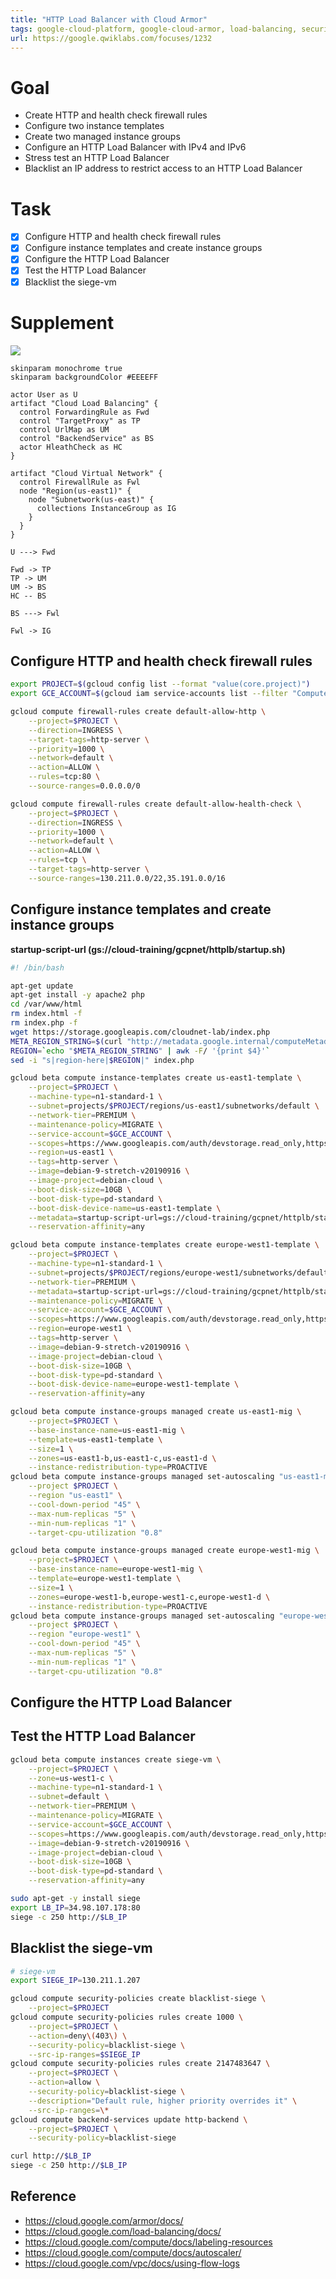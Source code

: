 ```yaml
---
title: "HTTP Load Balancer with Cloud Armor"
tags: google-cloud-platform, google-cloud-armor, load-balancing, security-engineering
url: https://google.qwiklabs.com/focuses/1232
---
```


# Goal
- Create HTTP and health check firewall rules
- Configure two instance templates
- Create two managed instance groups
- Configure an HTTP Load Balancer with IPv4 and IPv6
- Stress test an HTTP Load Balancer
- Blacklist an IP address to restrict access to an HTTP Load Balancer

# Task
- [x] Configure HTTP and health check firewall rules
- [x] Configure instance templates and create instance groups
- [x] Configure the HTTP Load Balancer
- [x] Test the HTTP Load Balancer
- [x] Blacklist the siege-vm

# Supplement
![](http_load_balancer_with_cloud_armor.png)

```uml
skinparam monochrome true
skinparam backgroundColor #EEEEFF

actor User as U
artifact "Cloud Load Balancing" {
  control ForwardingRule as Fwd
  control "TargetProxy" as TP
  control UrlMap as UM
  control "BackendService" as BS
  actor HleathCheck as HC
}

artifact "Cloud Virtual Network" {
  control FirewallRule as Fwl
  node "Region(us-east1)" {
    node "Subnetwork(us-east)" {
      collections InstanceGroup as IG
    }
  }
}

U ---> Fwd

Fwd -> TP
TP -> UM
UM -> BS
HC -- BS

BS ---> Fwl

Fwl -> IG
```

## Configure HTTP and health check firewall rules
```sh
export PROJECT=$(gcloud config list --format "value(core.project)")
export GCE_ACCOUNT=$(gcloud iam service-accounts list --filter "Compute Engine default service account"  --format "value(EMAIL)")

gcloud compute firewall-rules create default-allow-http \
    --project=$PROJECT \
    --direction=INGRESS \
    --target-tags=http-server \
    --priority=1000 \
    --network=default \
    --action=ALLOW \
    --rules=tcp:80 \
    --source-ranges=0.0.0.0/0

gcloud compute firewall-rules create default-allow-health-check \
    --project=$PROJECT \
    --direction=INGRESS \
    --priority=1000 \
    --network=default \
    --action=ALLOW \
    --rules=tcp \
    --target-tags=http-server \
    --source-ranges=130.211.0.0/22,35.191.0.0/16
```

## Configure instance templates and create instance groups
**startup-script-url (gs://cloud-training/gcpnet/httplb/startup.sh)**
```sh
#! /bin/bash

apt-get update
apt-get install -y apache2 php
cd /var/www/html
rm index.html -f
rm index.php -f
wget https://storage.googleapis.com/cloudnet-lab/index.php
META_REGION_STRING=$(curl "http://metadata.google.internal/computeMetadata/v1/instance/zone" -H "Metadata-Flavor: Google")
REGION=`echo "$META_REGION_STRING" | awk -F/ '{print $4}'`
sed -i "s|region-here|$REGION|" index.php
```

```sh
gcloud beta compute instance-templates create us-east1-template \
    --project=$PROJECT \
    --machine-type=n1-standard-1 \
    --subnet=projects/$PROJECT/regions/us-east1/subnetworks/default \
    --network-tier=PREMIUM \
    --maintenance-policy=MIGRATE \
    --service-account=$GCE_ACCOUNT \
    --scopes=https://www.googleapis.com/auth/devstorage.read_only,https://www.googleapis.com/auth/logging.write,https://www.googleapis.com/auth/monitoring.write,https://www.googleapis.com/auth/servicecontrol,https://www.googleapis.com/auth/service.management.readonly,https://www.googleapis.com/auth/trace.append \
    --region=us-east1 \
    --tags=http-server \
    --image=debian-9-stretch-v20190916 \
    --image-project=debian-cloud \
    --boot-disk-size=10GB \
    --boot-disk-type=pd-standard \
    --boot-disk-device-name=us-east1-template \
    --metadata=startup-script-url=gs://cloud-training/gcpnet/httplb/startup.sh \
    --reservation-affinity=any

gcloud beta compute instance-templates create europe-west1-template \
    --project=$PROJECT \
    --machine-type=n1-standard-1 \
    --subnet=projects/$PROJECT/regions/europe-west1/subnetworks/default \
    --network-tier=PREMIUM \
    --metadata=startup-script-url=gs://cloud-training/gcpnet/httplb/startup.sh \
    --maintenance-policy=MIGRATE \
    --service-account=$GCE_ACCOUNT \
    --scopes=https://www.googleapis.com/auth/devstorage.read_only,https://www.googleapis.com/auth/logging.write,https://www.googleapis.com/auth/monitoring.write,https://www.googleapis.com/auth/servicecontrol,https://www.googleapis.com/auth/service.management.readonly,https://www.googleapis.com/auth/trace.append \
    --region=europe-west1 \
    --tags=http-server \
    --image=debian-9-stretch-v20190916 \
    --image-project=debian-cloud \
    --boot-disk-size=10GB \
    --boot-disk-type=pd-standard \
    --boot-disk-device-name=europe-west1-template \
    --reservation-affinity=any

gcloud beta compute instance-groups managed create us-east1-mig \
    --project=$PROJECT \
    --base-instance-name=us-east1-mig \
    --template=us-east1-template \
    --size=1 \
    --zones=us-east1-b,us-east1-c,us-east1-d \
    --instance-redistribution-type=PROACTIVE
gcloud beta compute instance-groups managed set-autoscaling "us-east1-mig" \
    --project $PROJECT \
    --region "us-east1" \
    --cool-down-period "45" \
    --max-num-replicas "5" \
    --min-num-replicas "1" \
    --target-cpu-utilization "0.8"

gcloud beta compute instance-groups managed create europe-west1-mig \
    --project=$PROJECT \
    --base-instance-name=europe-west1-mig \
    --template=europe-west1-template \
    --size=1 \
    --zones=europe-west1-b,europe-west1-c,europe-west1-d \
    --instance-redistribution-type=PROACTIVE
gcloud beta compute instance-groups managed set-autoscaling "europe-west1-mig" \
    --project $PROJECT \
    --region "europe-west1" \
    --cool-down-period "45" \
    --max-num-replicas "5" \
    --min-num-replicas "1" \
    --target-cpu-utilization "0.8"
```

## Configure the HTTP Load Balancer
## Test the HTTP Load Balancer
```sh
gcloud beta compute instances create siege-vm \
    --project=$PROJECT \
    --zone=us-west1-c \
    --machine-type=n1-standard-1 \
    --subnet=default \
    --network-tier=PREMIUM \
    --maintenance-policy=MIGRATE \
    --service-account=$GCE_ACCOUNT \
    --scopes=https://www.googleapis.com/auth/devstorage.read_only,https://www.googleapis.com/auth/logging.write,https://www.googleapis.com/auth/monitoring.write,https://www.googleapis.com/auth/servicecontrol,https://www.googleapis.com/auth/service.management.readonly,https://www.googleapis.com/auth/trace.append \
    --image=debian-9-stretch-v20190916 \
    --image-project=debian-cloud \
    --boot-disk-size=10GB \
    --boot-disk-type=pd-standard \
    --reservation-affinity=any
```

```sh
sudo apt-get -y install siege
export LB_IP=34.98.107.178:80
siege -c 250 http://$LB_IP
```

## Blacklist the siege-vm
```sh
# siege-vm
export SIEGE_IP=130.211.1.207

gcloud compute security-policies create blacklist-siege \
    --project=$PROJECT
gcloud compute security-policies rules create 1000 \
    --project=$PROJECT \
    --action=deny\(403\) \
    --security-policy=blacklist-siege \
    --src-ip-ranges=$SIEGE_IP
gcloud compute security-policies rules create 2147483647 \
    --project=$PROJECT \
    --action=allow \
    --security-policy=blacklist-siege \
    --description="Default rule, higher priority overrides it" \
    --src-ip-ranges=\*
gcloud compute backend-services update http-backend \
    --project=$PROJECT \
    --security-policy=blacklist-siege
```

```sh
curl http://$LB_IP
siege -c 250 http://$LB_IP
```

## Reference
- https://cloud.google.com/armor/docs/
- https://cloud.google.com/load-balancing/docs/
- https://cloud.google.com/compute/docs/labeling-resources
- https://cloud.google.com/compute/docs/autoscaler/
- https://cloud.google.com/vpc/docs/using-flow-logs
